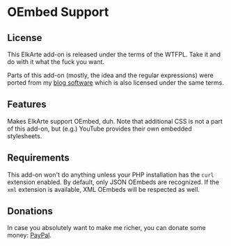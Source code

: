# OEmbed Support

## License

This ElkArte add-on is released under the terms of the WTFPL. Take it and do with it what the fuck you want.

Parts of this add-on (mostly, the idea and the regular expressions) were ported from my [blog software](https://www.blogcpp.org) which is also licensed under the same terms.

## Features

Makes ElkArte support OEmbed, duh. Note that additional CSS is not a part of this add-on, but (e.g.) YouTube provides their own embedded stylesheets.

## Requirements

This add-on won't do anything unless your PHP installation has the `curl` extension enabled. By default, only JSON OEmbeds are recognized. If the `xml` extension is available, XML OEmbeds will be respected as well.

## Donations

In case you absolutely want to make me richer, you can donate some money: [PayPal](https://paypal.me/GebtmireuerGeld).
